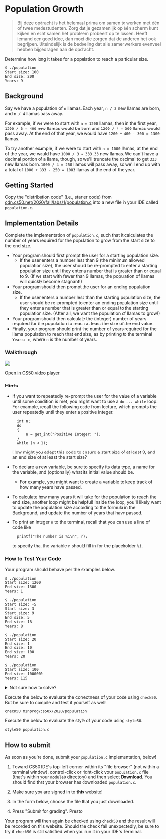 # Population Growth

> Bij deze opdracht is het helemaal prima om samen te werken met één of twee medestudenten. Zorg dat je gezamenlijk op één scherm kunt kijken en echt samen het probleem probeert op te lossen. Heeft iemand een goed idee, dan moet die zorgen dat de anderen het ook begrijpen. Uiteindelijk is de bedoeling dat alle samenwerkers evenveel hebben bijgedragen aan de opdracht.

Determine how long it takes for a population to reach a particular size.

    $ ./population
    Start size: 100
    End size: 200
    Years: 9


## Background

Say we have a population of `n` llamas. Each year, `n / 3` new llamas are born, and `n / 4` llamas pass away.

For example, if we were to start with `n = 1200` llamas, then in the first year, `1200 / 3 = 400` new llamas would be born and `1200 / 4 = 300` llamas would pass away. At the end of that year, we would have `1200 + 400 - 300 = 1300` llamas.

To try another example, if we were to start with `n = 1000` llamas, at the end of the year, we would have `1000 / 3 = 333.33` new llamas. We can't have a decimal portion of a llama, though, so we'll truncate the decimal to get `333` new llamas born. `1000 / 4 = 250` llamas will pass away, so we'll end up with a total of `1000 + 333 - 250 = 1083` llamas at the end of the year.


## Getting Started

Copy the "distribution code" (i.e., starter code) from [cdn.cs50.net/2020/fall/labs/1/population.c](https://cdn.cs50.net/2020/fall/labs/1/population.c) into a new file in your IDE called `population.c`.


## Implementation Details

Complete the implementation of `population.c`, such that it calculates the number of years required for the population to grow from the start size to the end size.

*   Your program should first prompt the user for a starting population size.
    *   If the user enters a number less than 9 (the minimum allowed population size), the user should be re-prompted to enter a starting population size until they enter a number that is greater than or equal to 9\. (If we start with fewer than 9 llamas, the population of llamas will quickly become stagnant!)
*   Your program should then prompt the user for an ending population size.
    *   If the user enters a number less than the starting population size, the user should be re-prompted to enter an ending population size until they enter a number that is greater than or equal to the starting population size. (After all, we want the population of llamas to grow!)
*   Your program should then calculate the (integer) number of years required for the population to reach at least the size of the end value.
*   Finally, your program should print the number of years required for the llama population to reach that end size, as by printing to the terminal `Years: n`, where `n` is the number of years.


### Walkthrough

[![](thumbnail.jpg)](https://video.cs50.io/dZmtRHHUB1M)

[Open in CS50 video player](https://video.cs50.io/dZmtRHHUB1M)


### Hints

*   If you want to repeatedly re-prompt the user for the value of a variable until some condition is met, you might want to use a `do ... while` loop. For example, recall the following code from lecture, which prompts the user repeatedly until they enter a positive integer.

          int n;
          do
          {
              n = get_int("Positive Integer: ");
          }
          while (n < 1);

    How might you adapt this code to ensure a start size of at least 9, and an end size of at least the start size?

*   To declare a new variable, be sure to specify its data type, a name for the variable, and (optionally) what its initial value should be.

    *   For example, you might want to create a variable to keep track of how many years have passed.

*   To calculate how many years it will take for the population to reach the end size, another loop might be helpful! Inside the loop, you'll likely want to update the population size according to the formula in the Background, and update the number of years that have passed.

*   To print an integer `n` to the terminal, recall that you can use a line of code like

          printf("The number is %i\n", n);

    to specify that the variable `n` should fill in for the placeholder `%i`.


### How to Test Your Code

Your program should behave per the examples below.

    $ ./population
    Start size: 1200
    End size: 1300
    Years: 1

    $ ./population
    Start size: -5
    Start size: 3
    Start size: 9
    End size: 5
    End size: 18
    Years: 8

    $ ./population
    Start size: 20
    End size: 1
    End size: 10
    End size: 100
    Years: 20

    $ ./population
    Start size: 100
    End size: 1000000
    Years: 115

<details markdown="1"><summary markdown="span">Not sure how to solve?</summary>

[![](thumbnail.jpg)](https://video.cs50.io/2CcqQnLbGOE)

[Open in CS50 video player](https://video.cs50.io/2CcqQnLbGOE)
</details>

Execute the below to evaluate the correctness of your code using `check50`. But be sure to compile and test it yourself as well!

    check50 minprog/cs50x/2020/population

Execute the below to evaluate the style of your code using `style50`.

    style50 population.c


## How to submit

As soon as you're done, submit your `population.c` implementation, below! 

1. Toward CS50 IDE's top-left corner, within its "file browser" (not within a terminal window), control-click or right-click your `population.c` file (that's within your `module0` directory) and then select **Download**. You should find that your browser has downloaded `population.c`.

2. Make sure you are signed in to **this** website!

3. In the form below, choose the file that you just downloaded.

4. Press "Submit for grading". Presto!

Your program will then again be checked using `check50` and the result will be recorded on this website. Should the check fail unexpectedly, be sure to try if `check50` is still satisfied when you run it in your IDE's Terminal.
